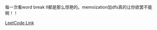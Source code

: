 每一次看word break II都是那么惊艳的。memoization加dfs真的让你欲罢不能啊！！

[LeetCode Link](https://leetcode.com/problems/word-break-ii/)